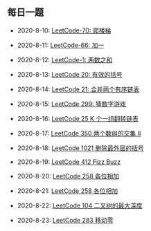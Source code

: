 ## 每日一题

* 2020-8-10:  [LeetCode-70: 爬楼梯](./leetcode.70.md)

* 2020-8-11:  [LeetCode-66: 加一](./leetcode.66.md)

* 2020-8-12: [LeetCode-1: 两数之和](./leetcode.1.md)

* 2020-8-13: [LeetCode 20: 有效的括号](./leetcode.20.md)

* 2020-8-14: [LeetCode 21: 合并两个有序链表](./leetcode.21.md)

* 2020-8-15: [LeetCode 299: 猜数字游戏](./leetcode.299.md)

* 2020-8-16: [LeetCode 25 K 个一组翻转链表](./leetcode.25.md)

* 2020-8-17: [LeetCode 350 两个数组的交集 II](./leetcode.350.md)

* 2020-8-18: [LeetCode 1021 删除最外层的括号](./leetcode.1021.md)

* 2020-8-19: [LeetCode 412 Fizz Buzz](./leetcode.412.md)

* 2020-8-20: [LeetCode 258 各位相加](./leetcode.258.md)

* 2020-8-21: [LeetCode 258 各位相加](./leetcode.258.md)

* 2020-8-22: [LeetCode 104 二叉树的最大深度](./leetcode.104.md)

* 2020-8-23: [LeetCode 283 移动零](./leetcode.283.md)
